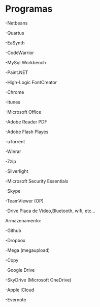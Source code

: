 Programas
=========
-Netbeans

-Quartus

-EaSynth

-CodeWarrior

-MySql Workbench

-Paint.NET

-High-Logic FontCreator

-Chrome

-Itunes

-Microsoft Office

-Adobe Reader PDF

-Adobe Flash Playes

-uTorrent

-Winrar

-7zip

-Silverlight

-Microsoft Security Essentials

-Skype

-TeamViewer (OP)

-Drive Placa de Video,Bluetooth, wifi, etc...



Armazenamento:

-Github

-Dropbox

-Mega (megaupload)

-Copy

-Google Drive

-SkyDrive (Microsoft OneDrive)

-Apple iCloud

-Evernote

